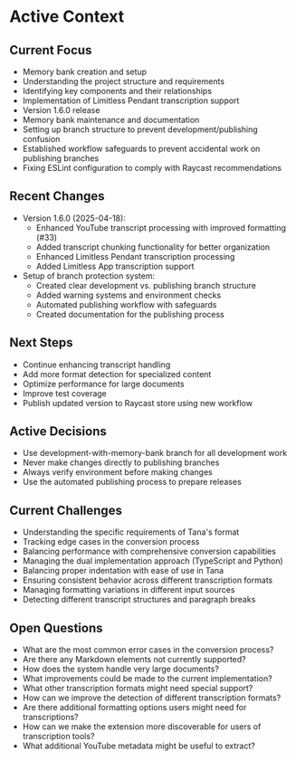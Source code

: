 # Active Context

## Current Focus
- Memory bank creation and setup
- Understanding the project structure and requirements
- Identifying key components and their relationships
- Implementation of Limitless Pendant transcription support
- Version 1.6.0 release
- Memory bank maintenance and documentation
- Setting up branch structure to prevent development/publishing confusion
- Established workflow safeguards to prevent accidental work on publishing branches
- Fixing ESLint configuration to comply with Raycast recommendations

## Recent Changes
- Version 1.6.0 (2025-04-18):
  - Enhanced YouTube transcript processing with improved formatting (#33)
  - Added transcript chunking functionality for better organization
  - Enhanced Limitless Pendant transcription processing
  - Added Limitless App transcription support
- Setup of branch protection system:
  - Created clear development vs. publishing branch structure
  - Added warning systems and environment checks
  - Automated publishing workflow with safeguards
  - Created documentation for the publishing process

## Next Steps
- Continue enhancing transcript handling
- Add more format detection for specialized content
- Optimize performance for large documents
- Improve test coverage
- Publish updated version to Raycast store using new workflow

## Active Decisions
- Use development-with-memory-bank branch for all development work
- Never make changes directly to publishing branches
- Always verify environment before making changes
- Use the automated publishing process to prepare releases

## Current Challenges
- Understanding the specific requirements of Tana's format
- Tracking edge cases in the conversion process
- Balancing performance with comprehensive conversion capabilities
- Managing the dual implementation approach (TypeScript and Python)
- Balancing proper indentation with ease of use in Tana
- Ensuring consistent behavior across different transcription formats
- Managing formatting variations in different input sources
- Detecting different transcript structures and paragraph breaks

## Open Questions
- What are the most common error cases in the conversion process?
- Are there any Markdown elements not currently supported?
- How does the system handle very large documents?
- What improvements could be made to the current implementation?
- What other transcription formats might need special support?
- How can we improve the detection of different transcription formats?
- Are there additional formatting options users might need for transcriptions?
- How can we make the extension more discoverable for users of transcription tools? 
- What additional YouTube metadata might be useful to extract? 
